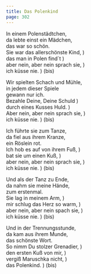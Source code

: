 ```yaml
---
title: Das Polenkind
page: 302
---  
```



In einem Polenstädtchen,  
da lebte einst ein Mädchen,  
das war so schön.  
Sie war das allerschönste Kind,  )  
das man in Polen find´t          )  
aber nein, aber nein sprach sie, )  
ich küsse nie.                   ) (bis)  


Wir spielten Schach und Mühle,  
in jedem dieser Spiele  
gewann nur ich.  
Bezahle Deine, Deine Schuld    )  
durch eines Kusses Huld.       )  
Aber nein, aber nein sprach sie,  )  
ich küsse nie.                ) (bis)  


Ich führte sie zum Tanze,  
da fiel aus ihrem Kranze,  
ein Röslein rot.  
Ich hob es auf von ihrem Fuß, )  
bat sie um einen Kuß,         )  
aber nein, aber nein sprach sie, )  
ich küsse nie.               ) (bis)  


Und als der Tanz zu Ende,  
da nahm sie meine Hände,  
zum erstenmal.  
Sie lag in meinem Arm,          )  
mir schlug das Herz so warm,    )  
aber nein, aber nein spach sie, )  
ich küsse nie.                  ) (bis)  


Und in der Trennungsstunde,  
da kam aus ihrem Munde,  
das schönste Wort.  
So nimm Du stolzer Grenadier,  )  
den ersten Kuß von mir,        )  
vergiß Maruschka nicht,        )  
das Polenkind.                 ) (bis)  